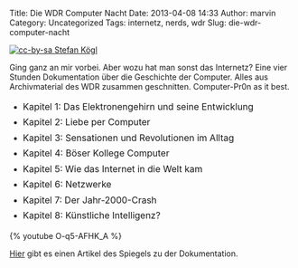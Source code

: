 Title: Die WDR Computer Nacht
Date: 2013-04-08 14:33
Author: marvin
Category: Uncategorized
Tags: internetz, nerds, wdr
Slug: die-wdr-computer-nacht

[![cc-by-sa Stefan Kögl]({static}/images/1024px-Zuse-Z-11.jpg)](https://commons.wikimedia.org/wiki/File:Zuse-Z-11.jpg)

Ging ganz an mir vorbei. Aber wozu hat man sonst das Internetz? Eine
vier Stunden Dokumentation über die Geschichte der Computer. Alles aus
Archivmaterial des WDR zusammen geschnitten. Computer-Pr0n as it best.

-   <span style="line-height: 1.714285714; font-size: 1rem;">Kapitel 1:
    Das Elektronengehirn und seine Entwicklung</span>
-   <span style="line-height: 1.714285714; font-size: 1rem;">Kapitel 2:
    Liebe per Computer</span>
-   <span style="line-height: 1.714285714; font-size: 1rem;">Kapitel 3:
    Sensationen und Revolutionen im Alltag</span>
-   <span style="line-height: 1.714285714; font-size: 1rem;">Kapitel 4:
    Böser Kollege Computer</span>
-   <span style="line-height: 1.714285714; font-size: 1rem;">Kapitel 5:
    Wie das Internet in die Welt kam</span>
-   <span style="line-height: 1.714285714; font-size: 1rem;">Kapitel 6:
    Netzwerke</span>
-   <span style="line-height: 1.714285714; font-size: 1rem;">Kapitel 7:
    Der Jahr-2000-Crash</span>
-   <span style="line-height: 1.714285714; font-size: 1rem;">Kapitel 8:
    Künstliche Intelligenz?</span>

{% youtube O-q5-AFHK_A %}

[Hier](http://www.spiegel.de/netzwelt/gadgets/tv-tipp-wdr-computernacht-zeigt-50-jahre-computergeschichte-a-892615.html)
gibt es einen Artikel des Spiegels zu der Dokumentation.

